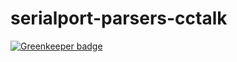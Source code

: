 # serialport-parsers-cctalk

[![Greenkeeper badge](https://badges.greenkeeper.io/direktspeed/serialport-parsers-cctalk.svg)](https://greenkeeper.io/)

